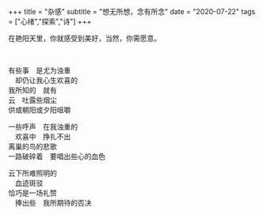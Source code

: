 +++
title = "杂感"
subtitle = "想无所想，念有所念"
date = "2020-07-22"
tags = ["心绪","探索","诗"]
+++

在艳阳天里，你就感受到美好，当然，你需愿意。

<!--more-->
<br>

有些事　是尤为浊重<br>
　却仍让我心生欢喜的<br>
我所知的　就有<br>
云　吐露些烟尘<br>
供或朝阳或夕阳咀嚼<br>

一些呼声　在我浊重的<br>
　欢喜中　挣扎不出<br>
离巢的鸟的悲歌<br>
一路破碎着　要唱出些心的血色<br>

云下所难照明的<br>
　血迹斑驳<br>
恰巧是一场礼赞<br>
　捧出些　我所期待的否决<br>